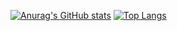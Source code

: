 [![Anurag's GitHub stats](https://github-readme-stats.vercel.app/api?username=GameVasionYT)](https://github.com/anuraghazra/github-readme-stats)
[![Top Langs](https://github-readme-stats.vercel.app/api/top-langs/?username=GameVasionYT&layout=compact)](https://github.com/anuraghazra/github-readme-stats)


